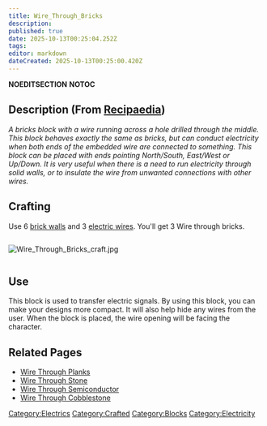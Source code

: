 ```yaml
---
title: Wire_Through_Bricks
description: 
published: true
date: 2025-10-13T00:25:04.252Z
tags: 
editor: markdown
dateCreated: 2025-10-13T00:25:00.420Z
---
```


__NOEDITSECTION__ __NOTOC__

## Description (From [Recipaedia](.. "wikilink"))

*A bricks block with a wire running across a hole drilled through the
middle. This block behaves exactly the same as bricks, but can conduct
electricity when both ends of the embedded wire are connected to
something. This block can be placed with ends pointing North/South,
East/West or Up/Down. It is very useful when there is a need to run
electricity through solid walls, or to insulate the wire from unwanted
connections with other wires.*

## Crafting

Use 6 [brick walls](Brick_Wall "wikilink") and 3 [electric
wires](Electric_Wire.md "wikilink"). You'll get 3 Wire through bricks.

<div style="overflow: hidden">

![Wire_Through_Bricks_craft.jpg](Wire_Through_Bricks_craft.jpg
"Wire_Through_Bricks_craft.jpg")

</div>

## Use

This block is used to transfer electric signals. By using this block,
you can make your designs more compact. It will also help hide any wires
from the user. When the block is placed, the wire opening will be facing
the character.

## Related Pages

  - [Wire Through Planks](Wire_Through_Planks.md "wikilink")
  - [Wire Through Stone](Wire_Through_Stone.md "wikilink")
  - [Wire Through Semiconductor](Wire_Through_Semiconductor.md "wikilink")
  - [Wire Through Cobblestone](Wire_Through_Cobblestone.md "wikilink")

[Category:Electrics](Category:Electrics "wikilink")
[Category:Crafted](Category:Crafted "wikilink")
[Category:Blocks](Category:Blocks "wikilink")
[Category:Electricity](Category:Electricity "wikilink")